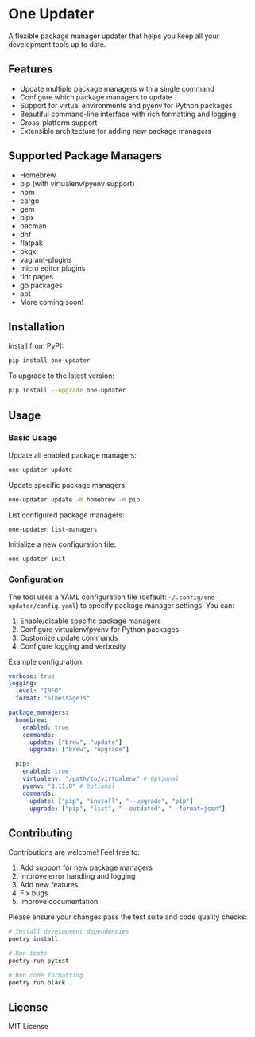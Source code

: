# One Updater

A flexible package manager updater that helps you keep all your development tools up to date.

## Features

- Update multiple package managers with a single command
- Configure which package managers to update
- Support for virtual environments and pyenv for Python packages
- Beautiful command-line interface with rich formatting and logging
- Cross-platform support
- Extensible architecture for adding new package managers

## Supported Package Managers

- Homebrew
- pip (with virtualenv/pyenv support)
- npm
- cargo
- gem
- pipx
- pacman
- dnf
- flatpak
- pkgx
- vagrant-plugins
- micro editor plugins
- tldr pages
- go packages
- apt
- More coming soon!

## Installation

Install from PyPI:

```bash
pip install one-updater
```

To upgrade to the latest version:

```bash
pip install --upgrade one-updater
```

## Usage

### Basic Usage

Update all enabled package managers:

```bash
one-updater update
```

Update specific package managers:

```bash
one-updater update -m homebrew -m pip
```

List configured package managers:

```bash
one-updater list-managers
```

Initialize a new configuration file:

```bash
one-updater init
```

### Configuration

The tool uses a YAML configuration file (default: `~/.config/one-updater/config.yaml`) to specify package manager settings. You can:

1. Enable/disable specific package managers
2. Configure virtualenv/pyenv for Python packages
3. Customize update commands
4. Configure logging and verbosity

Example configuration:

```yaml
verbose: true
logging:
  level: "INFO"
  format: "%(message)s"

package_managers:
  homebrew:
    enabled: true
    commands:
      update: ["brew", "update"]
      upgrade: ["brew", "upgrade"]

  pip:
    enabled: true
    virtualenv: "/path/to/virtualenv" # Optional
    pyenv: "3.11.0" # Optional
    commands:
      update: ["pip", "install", "--upgrade", "pip"]
      upgrade: ["pip", "list", "--outdated", "--format=json"]
```

## Contributing

Contributions are welcome! Feel free to:

1. Add support for new package managers
2. Improve error handling and logging
3. Add new features
4. Fix bugs
5. Improve documentation

Please ensure your changes pass the test suite and code quality checks:

```bash
# Install development dependencies
poetry install

# Run tests
poetry run pytest

# Run code formatting
poetry run black .
```

## License

MIT License
